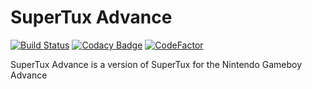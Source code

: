 SuperTux Advance
================

[![Build Status](https://www.travis-ci.com/Jorengarenar/SuperTux-Advance.svg?branch=master)](https://www.travis-ci.com/Jorengarenar/SuperTux-Advance)
[![Codacy Badge](https://app.codacy.com/project/badge/Grade/dd40684aa2c141c5a4bd2c294625b387)](https://www.codacy.com/gh/Jorengarenar/SuperTux-Advance/dashboard?utm_source=github.com&amp;utm_medium=referral&amp;utm_content=Jorengarenar/SuperTux-Advance&amp;utm_campaign=Badge_Grade)
[![CodeFactor](https://www.codefactor.io/repository/github/jorengarenar/supertux-advance/badge/master)](https://www.codefactor.io/repository/github/jorengarenar/supertux-advance/overview/master)

SuperTux Advance is a version of SuperTux for the Nintendo Gameboy Advance
